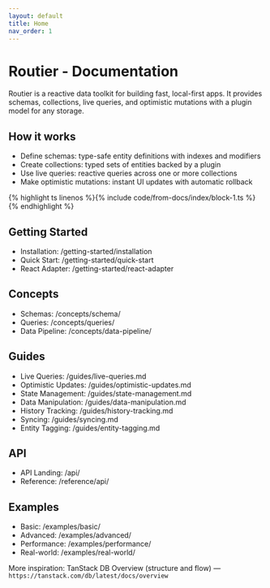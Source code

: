 ```yaml
---
layout: default
title: Home
nav_order: 1
---
```


# Routier - Documentation

Routier is a reactive data toolkit for building fast, local-first apps. It provides schemas, collections, live queries, and optimistic mutations with a plugin model for any storage.

## How it works

- Define schemas: type-safe entity definitions with indexes and modifiers
- Create collections: typed sets of entities backed by a plugin
- Use live queries: reactive queries across one or more collections
- Make optimistic mutations: instant UI updates with automatic rollback


{% highlight ts linenos %}{% include code/from-docs/index/block-1.ts %}{% endhighlight %}


## Getting Started

- Installation: /getting-started/installation
- Quick Start: /getting-started/quick-start
- React Adapter: /getting-started/react-adapter

## Concepts

- Schemas: /concepts/schema/
- Queries: /concepts/queries/
- Data Pipeline: /concepts/data-pipeline/

## Guides

- Live Queries: /guides/live-queries.md
- Optimistic Updates: /guides/optimistic-updates.md
- State Management: /guides/state-management.md
- Data Manipulation: /guides/data-manipulation.md
- History Tracking: /guides/history-tracking.md
- Syncing: /guides/syncing.md
- Entity Tagging: /guides/entity-tagging.md

## API

- API Landing: /api/
- Reference: /reference/api/

## Examples

- Basic: /examples/basic/
- Advanced: /examples/advanced/
- Performance: /examples/performance/
- Real-world: /examples/real-world/

More inspiration: TanStack DB Overview (structure and flow) — `https://tanstack.com/db/latest/docs/overview`

